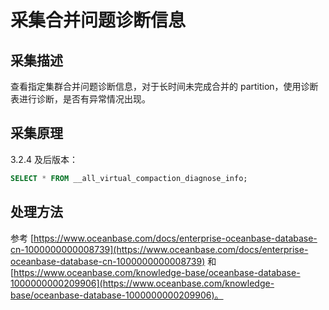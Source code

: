 # 采集合并问题诊断信息

## 采集描述

查看指定集群合并问题诊断信息，对于长时间未完成合并的 partition，使用诊断表进行诊断，是否有异常情况出现。

## 采集原理

3.2.4 及后版本：

```sql
SELECT * FROM __all_virtual_compaction_diagnose_info;
```

## 处理方法

参考 [https://www.oceanbase.com/docs/enterprise-oceanbase-database-cn-1000000000008739](https://www.oceanbase.com/docs/enterprise-oceanbase-database-cn-1000000000008739) 和 [https://www.oceanbase.com/knowledge-base/oceanbase-database-1000000000209906](https://www.oceanbase.com/knowledge-base/oceanbase-database-1000000000209906)。

